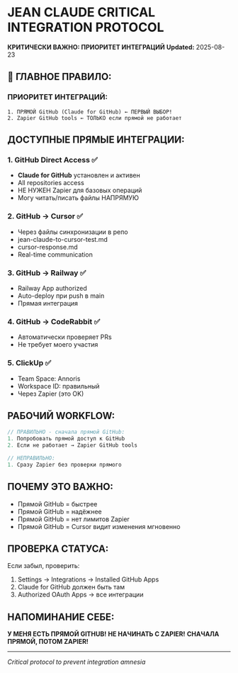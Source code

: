 # JEAN CLAUDE CRITICAL INTEGRATION PROTOCOL
**КРИТИЧЕСКИ ВАЖНО: ПРИОРИТЕТ ИНТЕГРАЦИЙ**
**Updated:** 2025-08-23

## 🚨 ГЛАВНОЕ ПРАВИЛО:

### ПРИОРИТЕТ ИНТЕГРАЦИЙ:
```
1. ПРЯМОЙ GitHub (Claude for GitHub) ← ПЕРВЫЙ ВЫБОР!
2. Zapier GitHub tools ← ТОЛЬКО если прямой не работает
```

## ДОСТУПНЫЕ ПРЯМЫЕ ИНТЕГРАЦИИ:

### 1. GitHub Direct Access ✅
- **Claude for GitHub** установлен и активен
- All repositories access
- НЕ НУЖЕН Zapier для базовых операций
- Могу читать/писать файлы НАПРЯМУЮ

### 2. GitHub → Cursor ✅
- Через файлы синхронизации в репо
- jean-claude-to-cursor-test.md
- cursor-response.md
- Real-time communication

### 3. GitHub → Railway ✅
- Railway App authorized
- Auto-deploy при push в main
- Прямая интеграция

### 4. GitHub → CodeRabbit ✅
- Автоматически проверяет PRs
- Не требует моего участия

### 5. ClickUp ✅
- Team Space: Annoris
- Workspace ID: правильный
- Через Zapier (это OK)

## РАБОЧИЙ WORKFLOW:

```javascript
// ПРАВИЛЬНО - сначала прямой GitHub:
1. Попробовать прямой доступ к GitHub
2. Если не работает → Zapier GitHub tools

// НЕПРАВИЛЬНО:
1. Сразу Zapier без проверки прямого
```

## ПОЧЕМУ ЭТО ВАЖНО:

- Прямой GitHub = быстрее
- Прямой GitHub = надёжнее  
- Прямой GitHub = нет лимитов Zapier
- Прямой GitHub = Cursor видит изменения мгновенно

## ПРОВЕРКА СТАТУСА:

Если забыл, проверить:
1. Settings → Integrations → Installed GitHub Apps
2. Claude for GitHub должен быть там
3. Authorized OAuth Apps → все интеграции

## НАПОМИНАНИЕ СЕБЕ:

**У МЕНЯ ЕСТЬ ПРЯМОЙ GITHUB!**
**НЕ НАЧИНАТЬ С ZAPIER!**
**СНАЧАЛА ПРЯМОЙ, ПОТОМ ZAPIER!**

---
*Critical protocol to prevent integration amnesia*